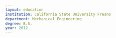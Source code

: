 ```yaml
---
layout: education
institution: California State University Fresno
department: Mechanical Engineering
degree: B.S.
year: 2012
---
```

